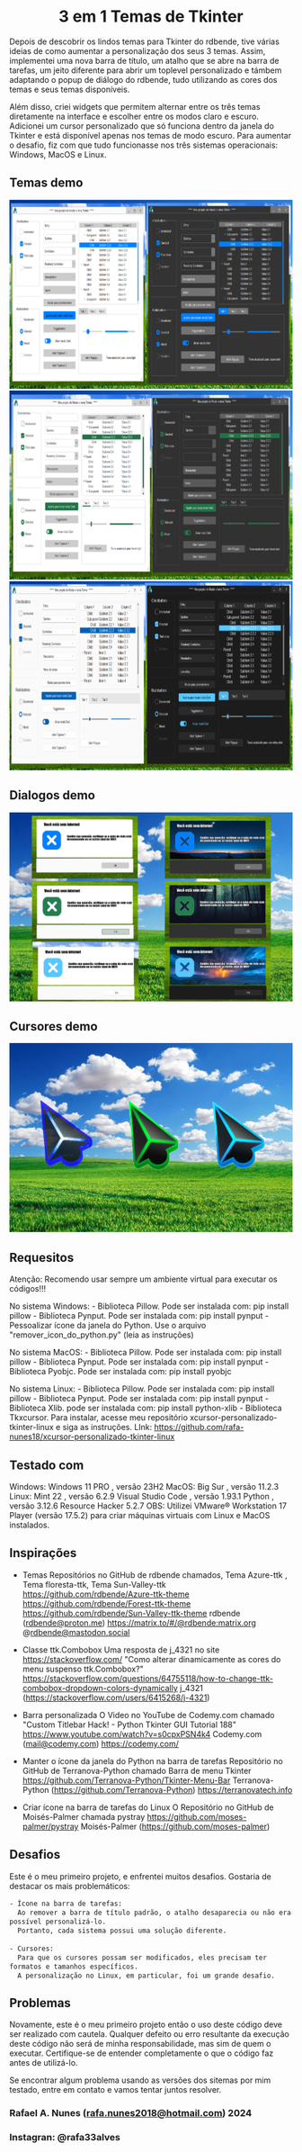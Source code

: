 <h1 align="center">3 em 1 Temas de Tkinter</h1>

Depois de descobrir os lindos temas para Tkinter do rdbende, tive várias ideias de como aumentar a personalização dos seus 3 temas.
Assim, implementei uma nova barra de título, um atalho que se abre na barra de tarefas, um jeito diferente para abrir um toplevel personalizado e támbem adaptando o popup de diálogo do rdbende, tudo utilizando as cores dos temas e seus temas disponíveis.

Além disso, criei widgets que permitem alternar entre os três temas diretamente na interface e escolher entre os modos claro e escuro.
Adicionei um cursor personalizado que só funciona dentro da janela do Tkinter e está disponível apenas nos temas de modo escuro.
Para aumentar o desafio, fiz com que tudo funcionasse nos três sistemas operacionais: Windows, MacOS e Linux.

## Temas demo
![screenshot1](imagens/amostras/azure.png)
![screenshot2](imagens/amostras/forest.png)
![screenshot3](imagens/amostras/sun-valley.png)

## Dialogos demo
![screenshot4](imagens/amostras/dialogos.png)

## Cursores demo
![cursores](imagens/amostras/cursores.png)

## Requesitos 

Atenção: Recomendo usar sempre um ambiente virtual para executar os códigos!!!

No sistema Windows:
    - Biblioteca Pillow. 
      Pode ser instalada com: pip install pillow
    - Biblioteca Pynput.
      Pode ser instalada com: pip install pynput
    - Pessoalizar ícone da janela do Python.
      Use o arquivo "remover_icon_do_python.py" (leia as instruções)

No sistema MacOS:
    - Biblioteca Pillow. 
      Pode ser instalada com: pip install pillow
    - Biblioteca Pynput.
      Pode ser instalada com: pip install pynput
    - Biblioteca Pyobjc.
      Pode ser instalada com: pip install pyobjc

No sistema Linux:
    - Biblioteca Pillow. 
      Pode ser instalada com: pip install pillow
    - Biblioteca Pynput.
      Pode ser instalada com: pip install pynput
    - Biblioteca Xlib.
      pode ser instalada com: pip install python-xlib
    - Biblioteca Tkxcursor.
      Para instalar, acesse meu repositório xcursor-personalizado-tkinter-linux e siga as instruções.
      LInk:  https://github.com/rafa-nunes18/xcursor-personalizado-tkinter-linux 

## Testado com

Windows: Windows 11 PRO , versão 23H2
MacOS: Big Sur , versão 11.2.3
Linux: Mint 22 , versão 6.2.9
Visual Studio Code , versão 1.93.1
Python , versão 3.12.6
Resource Hacker 5.2.7
OBS: Utilizei VMware® Workstation 17 Player (versão 17.5.2) para criar máquinas virtuais com Linux e MacOS instalados.

## Inspirações

- Temas
Repositórios no GitHub de rdbende chamados, Tema Azure-ttk , Tema floresta-ttk, Tema Sun-Valley-ttk
https://github.com/rdbende/Azure-ttk-theme
https://github.com/rdbende/Forest-ttk-theme
https://github.com/rdbende/Sun-Valley-ttk-theme
rdbende (rdbende@proton.me)
https://matrix.to/#/@rdbende:matrix.org
@rdbende@mastodon.social 

- Classe ttk.Combobox
Uma resposta de j_4321 no site https://stackoverflow.com/ 
"Como alterar dinamicamente as cores do menu suspenso ttk.Combobox?"
https://stackoverflow.com/questions/64755118/how-to-change-ttk-combobox-dropdown-colors-dynamically
j_4321 (https://stackoverflow.com/users/6415268/j-4321)

- Barra personalizada
O Video no YouTube de Codemy.com chamado "Custom Titlebar Hack! - Python Tkinter GUI Tutorial 188"
https://www.youtube.com/watch?v=s0cpxPSN4k4
Codemy.com (mail@codemy.com)
https://codemy.com/

- Manter o ícone da janela do Python na barra de tarefas 
Repositório no GitHub de Terranova-Python chamado Barra de menu Tkinter
https://github.com/Terranova-Python/Tkinter-Menu-Bar
Terranova-Python (https://github.com/Terranova-Python)
https://terranovatech.info

- Criar ícone na barra de tarefas do Linux
O Repositório no GitHub de Moisés-Palmer chamada pystray
https://github.com/moses-palmer/pystray 
Moisés-Palmer (https://github.com/moses-palmer)

## Desafios 

Este é o meu primeiro projeto, e enfrentei muitos desafios. Gostaria de destacar os mais problemáticos:

    - Ícone na barra de tarefas:
      Ao remover a barra de título padrão, o atalho desaparecia ou não era possível personalizá-lo.
      Portanto, cada sistema possui uma solução diferente.

    - Cursores:
      Para que os cursores possam ser modificados, eles precisam ter formatos e tamanhos específicos.
      A personalização no Linux, em particular, foi um grande desafio.

## Problemas

Novamente, este é o meu primeiro projeto então o uso deste código deve ser realizado com cautela.
Qualquer defeito ou erro resultante da execução deste código não será de minha responsabilidade, mas sim de quem o executar.
Certifique-se de entender completamente o que o código faz antes de utilizá-lo.

Se encontrar algum problema usando as versões dos sitemas por mim testado, entre em contato e vamos tentar juntos resolver. 

### Rafael A. Nunes (rafa.nunes2018@hotmail.com) 2024
### Instagran: @rafa33alves

